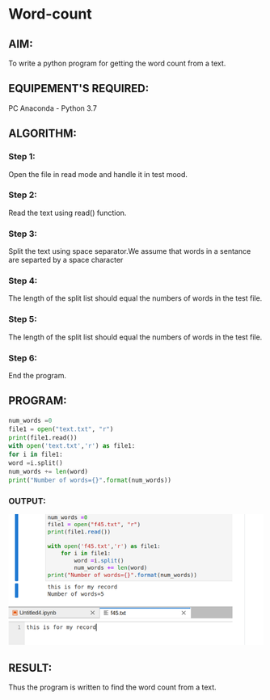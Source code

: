 # Word-count
## AIM:
To write a python program for getting the word count from a text.
## EQUIPEMENT'S REQUIRED: 
PC
Anaconda - Python 3.7
## ALGORITHM: 
### Step 1:
Open the file in read mode and handle it in test mood.

### Step 2: 
Read the text using read() function.
 
### Step 3:
Split the text using space separator.We assume that words in a sentance are
separted by a space character

### Step 4:
The length of the split list should equal the numbers of words in the test file.

### Step 5: 
The length of the split list should equal the numbers of words in the test file.

### Step 6: 
End the program.

## PROGRAM:
```python
num_words =0
file1 = open("text.txt", "r")
print(file1.read())
with open('text.txt','r') as file1:
for i in file1:
word =i.split()
num_words += len(word)
print("Number of words={}".format(num_words))
```
### OUTPUT:
![output](./v.png)




## RESULT:
Thus the program is written to find the word count from a text.
